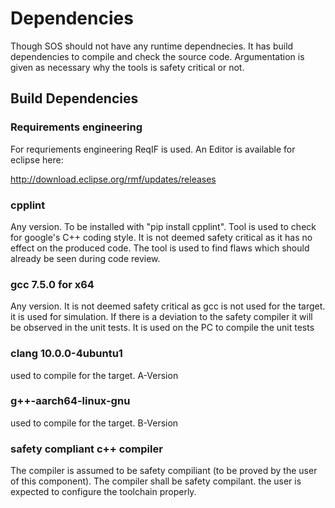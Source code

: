 # Dependencies

Though SOS should not have any runtime dependnecies. It has build dependencies to compile and check the source code. Argumentation is given as necessary why the
tools is safety critical or not.

## Build Dependencies

### Requirements engineering

For requriements engineering ReqIF is used. An Editor is available for eclipse here:

http://download.eclipse.org/rmf/updates/releases

### cpplint

Any version. To be installed with "pip install cpplint". Tool is used to check for google's C++ coding style. It is not deemed safety critical as it has no effect on the
produced code. The tool is used to find flaws which should already be seen during code review.

### gcc 7.5.0 for x64

Any version. It is not deemed safety critical as  gcc is not used for the target. it is used for simulation. If there is a deviation to the safety compiler it will be
observed in the unit tests. It is used on the PC to compile the unit tests

### clang 10.0.0-4ubuntu1

used to compile for the target. A-Version

### g++-aarch64-linux-gnu

used to compile for the target. B-Version

### safety compliant c++ compiler

The compiler is assumed to be safety compiliant (to be proved by the user of this component). The compiler shall be safety compilant. the user is expected
to configure the toolchain properly.